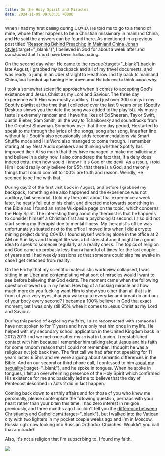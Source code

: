 ```yaml
---
title: On the Holy Spirit and Miracles
date: 2024-11-09 09:03:31 +0000
---
```


When I had my first calling during COVID, He told me to go to a friend of mine, whose father happens to be a Christian missionary in mainland China, and He said the answers can be found there. As mentioned in a previous post titled "[Reasoning Behind Preaching in Mainland China Jonah Style](../reasoning-behind-preaching-mainland-china-jonah-style/){:target="_blank"}", I believed in God for about a week after and concluded that I must have been hallucinating.

On the second day when [He came to the rescue](../on-my-salvation/){:target="_blank"} back in late August, I grabbed my backpack and all of my travel documents, and was ready to jump in an Uber straight to Heathrow and fly back to mainland China, but I ended up turning Him down and He told me to think about why.

I took a somewhat scientific approach when it comes to accepting God's existence and Jesus Christ as my Lord and Saviour. The three day experience with Him was mostly auditory. I had just over 300 songs in my Spotify playlist at the time that I collected over the last 9 years or so (Spotify Desktop shows you the date the song was added to the playlist). My music taste is extremely random and I have the likes of Ed Sheeran, Taylor Swift, Justin Bieber, Sam Smith, all the way to Tchaikovsky and soundtracks from The Greatest Showman. Somehow over that three day period, He started to speak to me through the lyrics of the songs, song after song, line after line without fail. Spotify also occasionally adds recommendations via Smart Shuffle mode and His Word also managed to come through. I remember staring at my Nest Audio speakers and thinking whether Spotify has improved their AI so much that they have managed to make me hallucinate and believe in a deity now. I also considered the fact that, if a deity does indeed exist, then how would I know if it's God or the devil. As a result, I told Him I could really only believe for 95% that there is a God, and the only things that I could commit to 100% are truth and reason. Weirdly, He seemed to be fine with that.

During day 2 of the first visit back in August, and before I grabbed my backpack, something else also happened and the experience was not auditory, but sensorial. I told my therapist about that experience a week later, he nearly fell out of his chair, and directed me towards something in the Bible and I found an entire Wikipedia page on the topic, which concerns the Holy Spirit. The interesting thing about my therapist is that he happens to consider himself a Christian first and a psychologist second. I also did not start seeing my therapist due to mental illness. My therapist's office was unfortunately situated next to the office I moved into when I did a crypto mining project during COVID. I found myself working alone in the office at 2 AM on Sundays and thought life was a bit stressful and it might be a good idea to speak to someone regularly as a reality check. The topics of religion and God came up probably less than a handful of times for the last couple of years and I had weekly sessions so that someone could slap me awake in case I get detached from reality.

On the Friday that my scientific materialistic worldview collapsed, I was sitting in an Uber and contemplating what sort of miracles would I want to see before believing that God exists. The moment came when the following question showed up in my head. How big of a fucking miracle and how much more do you fucking want Him to show you other than all that is in front of your very eyes, that you wake up to everyday and breath in and out of your body every second? I became a 100% believer in God that exact moment, but I was only still 95% when it comes to Jesus Christ as my Lord and Saviour.

During this period of exploring my faith, I also reconnected with someone I have not spoken to for 11 years and have only met him once in my life. He helped with my secondary school application in the United Kingdom back in 2012/2013 and we met once after my arrival in London. I reestablished contact with him because I remember him talking about Jesus and his faith for some random reason that I could not remember. I thought he was a religious nut job back then. The first call we had after not speaking for 11 years lasted 6.5hrs and we were arguing about semantic differences in the Bible. And on our second or third phone call, I confessed to him [about my sexuality](../on-my-faith-and-my-homosexuality/){:target="_blank"}, and he spoke in tongues. When he spoke in tongues, I felt an overwhelming presence of the Holy Spirit which confirmed His existence for me and basically led me to believe that the day of Pentecost described in Acts 2 did in fact happen.

Coming back down to earthly affairs and for those of you who know me personally, please contemplate the following question, perhaps with your heart rather than your brain this time. I had zero interest in religion previously, and three months ago I couldn't tell you the [difference between Christianity and Catholicism](../on-catholicism/){:target="_blank"}, but I walked into the Vatican city with two lighters in my pocket couple weeks ago and I'm in Moscow, Russia right now looking into Russian Orthodox Churches. Wouldn't you call that a miracle?

Also, it's not a religion that I'm subscribing to. I found my faith.

![](/23b23d4ebd6feb00af1011afcbb21516.gif)